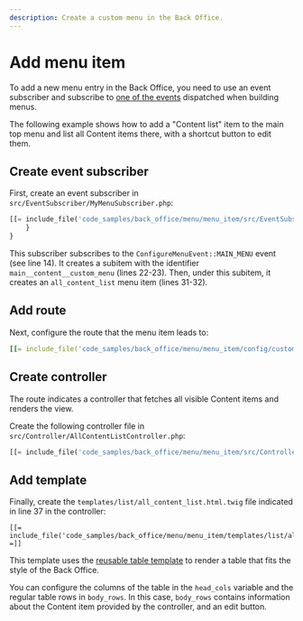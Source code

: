 ```yaml
---
description: Create a custom menu in the Back Office.
---
```


# Add menu item

To add a new menu entry in the Back Office, you need to use an event subscriber
and subscribe to [one of the events](back_office_menus.md#menu-events) dispatched when building menus.

The following example shows how to add a "Content list" item to the main top menu
and list all Content items there, with a shortcut button to edit them.

## Create event subscriber

First, create an event subscriber in `src/EventSubscriber/MyMenuSubscriber.php`:

``` php hl_lines="14 22-23 31-32"
[[= include_file('code_samples/back_office/menu/menu_item/src/EventSubscriber/MyMenuSubscriber.php', 0, 43) =]]
    }
}
```

This subscriber subscribes to the `ConfigureMenuEvent::MAIN_MENU` event (see line 14).
It creates a subitem with the identifier `main__content__custom_menu` (lines 22-23).
Then, under this subitem, it creates an `all_content_list` menu item (lines 31-32).

## Add route

Next, configure the route that the menu item leads to:

``` yaml
[[= include_file('code_samples/back_office/menu/menu_item/config/custom_routes.yaml') =]]
```

## Create controller

The route indicates a controller that fetches all visible Content items and renders the view.

Create the following controller file in `src/Controller/AllContentListController.php`:

``` php hl_lines="56"
[[= include_file('code_samples/back_office/menu/menu_item/src/Controller/AllContentListController.php') =]]
```

## Add template

Finally, create the `templates/list/all_content_list.html.twig` file indicated in line 37 in the controller:

``` html+twig hl_lines="35-42 46 48-54 56"
[[= include_file('code_samples/back_office/menu/menu_item/templates/list/all_content_list.html.twig') =]]
```

This template uses the [reusable table template](../reusable_back_office_templates.md#tables)
to render a table that fits the style of the Back Office.

You can configure the columns of the table in the `head_cols` variable
and the regular table rows in `body_rows`.
In this case, `body_rows` contains information about the Content item provided by the controller,
and an edit button.
